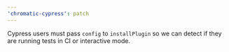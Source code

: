 ```yaml
---
'chromatic-cypress': patch
---
```


Cypress users must pass `config` to `installPlugin` so we can detect if they are running tests in CI or interactive mode.
